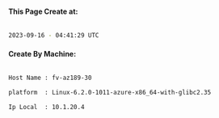 
   
#### This Page Create at:

```bash

2023-09-16 - 04:41:29 UTC

```

#### Create By Machine:

```bash

Host Name : fv-az189-30

platform  : Linux-6.2.0-1011-azure-x86_64-with-glibc2.35

Ip Local  : 10.1.20.4

```

